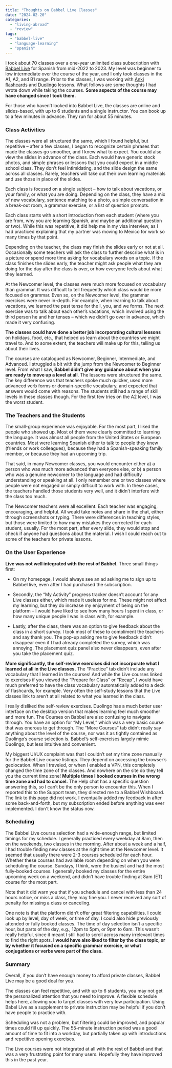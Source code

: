 ```yaml
---
title: "Thoughts on Babbel Live Classes"
date: "2024-02-20"
categories: 
  - "living-abroad"
  - "review"
tags: 
  - "babbel-live"
  - "language-learning"
  - "spanish"
---
```


I took about 70 classes over a one-year unlimited class subscription with [Babbel Live](https://www.babbel.com/live) for Spanish from mid-2022 to 2023. My level was beginner to low intermediate over the course of the year, and I only took classes in the A1, A2, and B1 range. Prior to the classes, I was working with [Anki flashcards](https://apps.ankiweb.net/) and [Duolingo](https://www.duolingo.com/) lessons. What follows are some thoughts I had wrote down while taking the courses. **Some aspects of the course may have changed since I took them.**

For those who haven’t looked into Babbel Live, the classes are online and slides-based, with up to 6 students and a single instructor. You can book up to a few minutes in advance. They run for about 55 minutes.  

### Class Activities

The classes were all structured the same, which I found helpful, but repetitive – after a few classes, I began to recognize certain phrases that made the classes go smoother, and I knew what to expect. You could also view the slides in advance of the class. Each would have generic stock photos, and simple phrases or lessons that you could expect in a middle school class. They don’t feel intimidating, and the slide design the same across all classes. Rarely, teachers will take out their own learning materials and use those in place of the slides.

Each class is focused on a single subject – how to talk about vacations, or your family, or what you are doing. Depending on the class, they have a mix of new vocabulary, sentence matching to a photo, a simple conversation in a break-out room, a grammar exercise, or a list of question prompts.

Each class starts with a short introduction from each student (where you are from, why you are learning Spanish, and maybe an additional question or two). While this was repetitive, it did help me in my visa interview, as I had practiced explaining that my partner was moving to Mexico for work so many times by that point.

Depending on the teacher, the class may finish the slides early or not at all. Occasionally some teachers will ask the class to further describe what is in a picture or spend more time asking for vocabulary words on a topic. If the class finishes the slides early, the teacher might ask people what they are doing for the day after the class is over, or how everyone feels about what they learned.

At the Newcomer level, the classes were much more focused on vocabulary than grammar. It was difficult to tell frequently which class would be more focused on grammar. Even so, on the Newcomer level, the grammar exercises were never in-depth. For example, when learning to talk about vacations, we learned the past tense for the I, you, and we forms. The next exercise was to talk about each other’s vacations, which involved using the third person he and her tenses – which we didn’t go over in advance, which made it very confusing.

**The classes could have done a better job incorporating cultural lessons** on holidays, food, etc., that helped us learn about the countries we might travel to. And to some extent, the teachers will make up for this, telling us about their lives.

The courses are catalogued as Newcomer, Beginner, Intermediate, and Advanced. I struggled a bit with the jump from the Newcomer to Beginner level. From what I saw, **Babbel didn’t give any guidance about when you are ready to move up a level at all**. The lessons were structured the same. The key difference was that teachers spoke much quicker, used more advanced verb forms or domain-specific vocabulary, and expected that answers would come with reasons. The students still had a range of skill levels in these classes though. For the first few tries on the A2 level, I was the worst student.

### The Teachers and the Students

The small-group experience was enjoyable. For the most part, I liked the people who showed up. Most of them were clearly committed to learning the language. It was almost all people from the United States or European countries. Most were learning Spanish either to talk to people they knew (friends or work colleagues), because they had a Spanish-speaking family member, or because they had an upcoming trip.

That said, in many Newcomer classes, you would encounter either a) a person who was much more advanced than everyone else, or b) a person who was a genuine newcomer to the language and had difficulty understanding or speaking at all. I only remember one or two classes where people were not engaged or simply difficult to work with. In these cases, the teachers handled those students very well, and it didn’t interfere with the class too much.

The Newcomer teachers were all excellent. Each teacher was engaging, encouraging, and helpful. All would take notes and share in the chat, either through screenshots or typing. There were differences in teaching styles, but those were limited to how many mistakes they corrected for each student, usually. For the most part, after every slide, they would stop and check if anyone had questions about the material. I wish I could reach out to some of the teachers for private lessons.

### On the User Experience

**Live was not well integrated with the rest of Babbel.** Three small things first:

- On my homepage, I would always see an ad asking me to sign up to Babbel live, even after I had purchased the subscription.

- Secondly, the “My Activity” progress tracker doesn’t account for any Live classes either, which made it useless for me. These might not affect my learning, but they do increase my enjoyment of being on the platform – I would have liked to see how many hours I spent in class, or how many unique people I was in class with, for example.

- Lastly, after the class, there was an option to give feedback about the class in a short survey. I took most of these to compliment the teachers and say thank you. The pop-up asking me to give feedback didn’t disappear even if I had already completed the survey, which was annoying. The placement quiz panel also never disappears, even after you take the placement quiz.

**More significantly, the self-review exercises did not incorporate what I learned at all in the Live classes.** The “Practice” tab didn’t include any vocabulary that I learned in the courses! And while the Live courses linked to exercises if you viewed the “Prepare for Class” or “Recap”, I would have much preferred to have the class vocabulary automatically added to a deck of flashcards, for example. Very often the self-study lessons that the Live classes link to aren’t at all related to what you learned in the class.

I really disliked the self-review exercises. Duolingo has a much better user interface on the desktop version that makes learning feel much smoother and more fun. The Courses on Babbel are also confusing to navigate through. You have an option for “My Level,” which was a very basic course that was onerous to get through. The “More Courses” tab didn’t really say anything about the level of the course, nor was it as tightly contained as Duolingo’s course selection is. Babbel’s self-exercises largely mimic Duolingo, but less intuitive and convenient.

My biggest UI/UX complaint was that I couldn’t set my time zone manually for the Babbel Live course listings. They depend on accessing the browser’s geolocation. When I traveled, or when I enabled a VPN, this completely changed the time zone of the classes. And nowhere on the site do they tell you the current time zone! **Multiple times I booked courses in the wrong time zone and had to cancel.** The Help chat has a specific question answering this, so I can’t be the only person to encounter this. When I reported this to the Support team, they directed me to a Babbel Wishboard. The link to this page did not work. I eventually added my feedback in after some back-and-forth, but my subscription ended before anything was ever implemented. I don't know the status now.

### Scheduling

The Babbel Live course selection had a wide-enough range, but limited timings for my schedule. I generally practiced every weekday at 8am, then on the weekends, two classes in the morning. After about a week and a half, I had trouble finding new classes at the right time at the Newcomer level. It seemed that usually there were 2-3 courses scheduled for each hour. Whether these courses had available room depending on when you were scheduling the course. Sundays, I think, were the busiest and had the most fully-booked courses. I generally booked my classes for the entire upcoming week on a weekend, and didn’t have trouble finding at 8am (ET) course for the most part.

Note that it did warn you that if you schedule and cancel with less than 24 hours notice, or miss a class, they may fine you. I never received any sort of penalty for missing a class or canceling.

One note is that the platform didn’t offer great filtering capabilities. I could look up by level, day of week, or time of day. I could also hide previously attended or fully booked classes. The time of day selection isn’t a specific hour, but parts of the day, e.g., 12pm to 5pm, or 9pm to 6am. This wasn’t really helpful, since it meant I still had to scroll across many irrelevant times to find the right spots. **I would have also liked to filter by the class topic, or by whether it focused on a specific grammar exercise, or what conjugations or verbs were part of the class.**

### Summary

Overall, if you don’t have enough money to afford private classes, Babbel Live may be a good deal for you.

The classes can feel repetitive, and with up to 6 students, you may not get the personalized attention that you need to improve. A flexible schedule helps here, allowing you to target classes with very low participation. Using Babel Live as a supplement to private instruction may be helpful if you don’t have people to practice with.

Scheduling was not a problem, but filtering could be improved, and popular times could fill up quickly. The 55-minute instruction period was a good amount of time to fit into a workday, but partially taken up with introductions and repetitive opening exercises.

The Live courses were not integrated at all with the rest of Babbel and that was a very frustrating point for many users. Hopefully they have improved this in the past year.
